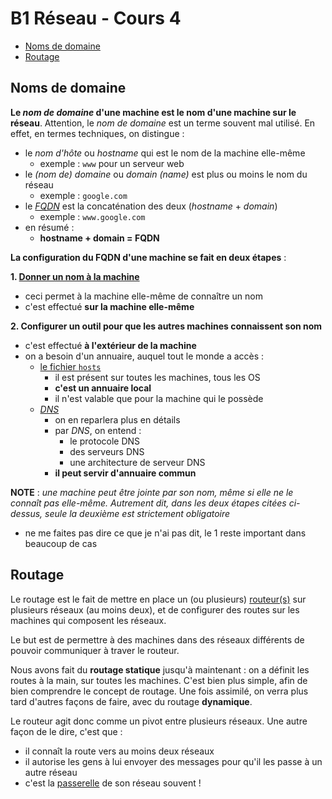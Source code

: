 # B1 Réseau - Cours 4

* [Noms de domaine](#noms-de-domaine)
* [Routage](#routage)

## Noms de domaine
**Le *nom de domaine* d'une machine est le nom d'une machine sur le réseau**. Attention, le *nom de domaine* est un terme souvent mal utilisé. En effet, en termes techniques, on distingue :
* le *nom d'hôte* ou *hostname* qui est le nom de la machine elle-même
  * exemple : `www` pour un serveur web
* le *(nom de) domaine* ou *domain (name)* est plus ou moins le nom du réseau
  * exemple : `google.com`
* le [*FQDN*](./lexique.md#fqdn--fully-qualified-domain-name) est la concaténation des deux (*hostname* + *domain*)
  * exemple : `www.google.com`
* en résumé :
  * **hostname + domain = FQDN**


**La configuration du FQDN d'une machine se fait en deux étapes** : 

**1. [Donner un nom à la machine](./procedures.md#changer-son-nom-de-domaine)**
* ceci permet à la machine elle-même de connaître un nom
* c'est effectué **sur la machine elle-même**
  
**2. Configurer un outil pour que les autres machines connaissent son nom**
* c'est effectué **à l'extérieur de la machine**
* on a besoin d'un annuaire, auquel tout le monde a accès :
  * [le fichier `hosts`](./procedures.md#editer-le-fichier-hosts)
    * il est présent sur toutes les machines, tous les OS
    * **c'est un annuaire local**
    * il n'est valable que pour la machine qui le possède
  * [*DNS*](./lexique.md#dns--domain-name-system)
    * on en reparlera plus en détails
    * par *DNS*, on entend :
      * le protocole DNS
      * des serveurs DNS
      * une architecture de serveur DNS
    * **il peut servir d'annuaire commun**

**NOTE** : *une machine peut être jointe par son nom, même si elle ne le connaît pas elle-même. Autrement dit, dans les deux étapes citées ci-dessus, seule la deuxième est strictement obligatoire*  
* ne me faites pas dire ce que je n'ai pas dit, le 1 reste important dans beaucoup de cas

## Routage
Le routage est le fait de mettre en place un (ou plusieurs) [routeur(s)](./lexique.md#routeur) sur plusieurs réseaux (au moins deux), et de configurer des routes sur les machines qui composent les réseaux.  

Le but est de permettre à des machines dans des réseaux différents de pouvoir communiquer à traver le routeur.  

Nous avons fait du **routage statique** jusqu'à maintenant : on a définit les routes à la main, sur toutes les machines. C'est bien plus simple, afin de bien comprendre le concept de routage. Une fois assimilé, on verra plus tard d'autres façons de faire, avec du routage **dynamique**.  

Le routeur agit donc comme un pivot entre plusieurs réseaux. Une autre façon de le dire, c'est que :
* il connaît la route vers au moins deux réseaux
* il autorise les gens à lui envoyer des messages pour qu'il les passe à un autre réseau
* c'est la [passerelle](./lexique.md#passerelle-ou-gateway) de son réseau souvent !

